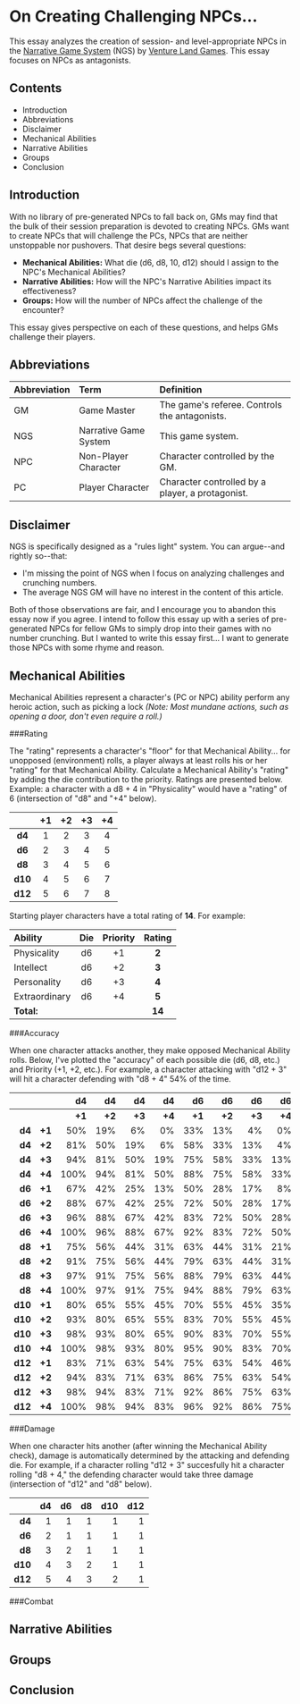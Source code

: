 ﻿On Creating Challenging NPCs...
===============================

This essay analyzes the creation of session- and level-appropriate NPCs in the [Narrative Game System](http://rpg.drivethrustuff.com/product/128522/NGS-The-Narrative-Game-System) (NGS) by [Venture Land Games](http://www.venturelandgames.com). This essay focuses on NPCs as antagonists.


Contents
--------

* Introduction
* Abbreviations
* Disclaimer
* Mechanical Abilities
* Narrative Abilities
* Groups
* Conclusion

Introduction
------------

With no library of pre-generated NPCs to fall back on, GMs may find that the bulk of their session preparation is devoted to creating NPCs. GMs want to create NPCs that will challenge the PCs, NPCs that are neither unstoppable nor pushovers. That desire begs several questions:

* __Mechanical Abilities:__ What die (d6, d8, 10, d12) should I assign to the NPC's Mechanical Abilities?
* __Narrative Abilities:__ How will the NPC's Narrative Abilities impact its effectiveness?
* __Groups:__ How will the number of NPCs affect the challenge of the encounter?

This essay gives perspective on each of these questions, and helps GMs challenge their players.


Abbreviations
-------------

|Abbreviation|Term                 |Definition                                      |
|:-----------|:--------------------|:-----------------------------------------------|
|GM          |Game Master          |The game's referee. Controls the antagonists.   |
|NGS         |Narrative Game System|This game system.                               |
|NPC         |Non-Player Character |Character controlled by the GM.                 |
|PC          |Player Character     |Character controlled by a player, a protagonist.|

Disclaimer
----------

NGS is specifically designed as a "rules light" system. You can argue--and rightly so--that:

* I'm missing the point of NGS when I focus on analyzing challenges and crunching numbers.
* The average NGS GM will have no interest in the content of this article.

Both of those observations are fair, and I encourage you to abandon this essay now if you agree. I intend to follow this essay up with a series of pre-generated NPCs for fellow GMs to simply drop into their games with no number crunching. But I wanted to write this essay first... I want to  generate those NPCs with some rhyme and reason.


Mechanical Abilities
--------------------

Mechanical Abilities represent a character's (PC or NPC) ability perform any heroic action, such as picking a lock _(Note: Most mundane actions, such as opening a door, don't even require a roll.)_

###Rating

The "rating" represents a character's "floor" for that Mechanical Ability... for unopposed (environment) rolls, a player always at least rolls his or her "rating" for that Mechanical Ability.
Calculate a Mechanical Ability's "rating" by adding the die contribution to the priority. Ratings are presented below. Example: a character with a d8 + 4 in "Physicality" would have a "rating" of 6 (intersection of "d8" and "+4" below).

|       |  +1  |  +2  |  +3  |  +4  |
|:-----:|:----:|:----:|:----:|:----:|
| __d4__|   1  |   2  |   3  |   4  |
| __d6__|   2  |   3  |   4  |   5  |
| __d8__|   3  |   4  |   5  |   6  |
|__d10__|   4  |   5  |   6  |   7  |
|__d12__|   5  |   6  |   7  |   8  |

Starting player characters have a total rating of __14__. For example:

|   Ability       | Die | Priority|Rating|
|:----------------|:---:|:-------:|:----:|
|  Physicality    | d6  |   +1    | __2__|
|  Intellect      | d6  |   +2    | __3__|
|  Personality    | d6  |   +3    | __4__|
|  Extraordinary  | d6  |   +4    | __5__|
|__Total:__       |     |         |__14__|

###Accuracy

When one character attacks another, they make opposed Mechanical Ability rolls. Below, I've plotted the "accuracy" of each possible die (d6, d8, etc.) and Priority (+1, +2, etc.). For example, a character attacking with "d12 + 3" will hit a character defending with "d8 + 4" 54% of the time.

|          |      |   d4   |  d4   |  d4   |  d4   |  d6   |  d6   |  d6   |  d6   |  d8   |  d8   |  d8   |  d8   |  d10  |  d10  |  d10  |  d10  |  d12  |  d12  |  d12  |  d12  |
|---------:|-----:|-------:|------:|------:|------:|------:|------:|------:|------:|------:|------:|------:|------:|------:|------:|------:|------:|------:|------:|------:|------:|
|          |      | __+1__ |__+2__ |__+3__ |__+4__ |__+1__ |__+2__ |__+3__ |__+4__ |__+1__ |__+2__ |__+3__ |__+4__ |__+1__ |__+2__ |__+3__ |__+4__ |__+1__ |__+2__ |__+3__ |__+4__ |
|  __d4__  |__+1__|   50%  |  19%  |   6%  |   0%  |  33%  |  13%  |   4%  |   0%  |  25%  |   9%  |   3%  |   0%  |  20%  |   8%  |   3%  |   0%  |  17%  |   6%  |   2%  |   0%  |
|  __d4__  |__+2__|   81%  |  50%  |  19%  |   6%  |  58%  |  33%  |  13%  |   4%  |  44%  |  25%  |   9%  |   3%  |  35%  |  20%  |   8%  |   3%  |  29%  |  17%  |   6%  |   2%  |
|  __d4__  |__+3__|   94%  |  81%  |  50%  |  19%  |  75%  |  58%  |  33%  |  13%  |  56%  |  44%  |  25%  |   9%  |  45%  |  35%  |  20%  |   8%  |  38%  |  29%  |  17%  |   6%  |
|  __d4__  |__+4__|  100%  |  94%  |  81%  |  50%  |  88%  |  75%  |  58%  |  33%  |  69%  |  56%  |  44%  |  25%  |  55%  |  45%  |  35%  |  20%  |  46%  |  38%  |  29%  |  17%  |
|  __d6__  |__+1__|   67%  |  42%  |  25%  |  13%  |  50%  |  28%  |  17%  |   8%  |  38%  |  21%  |  13%  |   6%  |  30%  |  17%  |  10%  |   5%  |  25%  |  14%  |   8%  |   4%  |
|  __d6__  |__+2__|   88%  |  67%  |  42%  |  25%  |  72%  |  50%  |  28%  |  17%  |  56%  |  38%  |  21%  |  13%  |  45%  |  30%  |  17%  |  10%  |  38%  |  25%  |  14%  |   8%  |
|  __d6__  |__+3__|   96%  |  88%  |  67%  |  42%  |  83%  |  72%  |  50%  |  28%  |  69%  |  56%  |  38%  |  21%  |  55%  |  45%  |  30%  |  17%  |  46%  |  38%  |  25%  |  14%  |
|  __d6__  |__+4__|  100%  |  96%  |  88%  |  67%  |  92%  |  83%  |  72%  |  50%  |  79%  |  69%  |  56%  |  38%  |  65%  |  55%  |  45%  |  30%  |  54%  |  46%  |  38%  |  25%  |
|  __d8__  |__+1__|   75%  |  56%  |  44%  |  31%  |  63%  |  44%  |  31%  |  21%  |  50%  |  33%  |  23%  |  16%  |  40%  |  26%  |  19%  |  13%  |  33%  |  22%  |  16%  |  10%  |
|  __d8__  |__+2__|   91%  |  75%  |  56%  |  44%  |  79%  |  63%  |  44%  |  31%  |  67%  |  50%  |  33%  |  23%  |  55%  |  40%  |  26%  |  19%  |  46%  |  33%  |  22%  |  16%  |
|  __d8__  |__+3__|   97%  |  91%  |  75%  |  56%  |  88%  |  79%  |  63%  |  44%  |  77%  |  67%  |  50%  |  33%  |  65%  |  55%  |  40%  |  26%  |  54%  |  46%  |  33%  |  22%  |
|  __d8__  |__+4__|  100%  |  97%  |  91%  |  75%  |  94%  |  88%  |  79%  |  63%  |  84%  |  77%  |  67%  |  50%  |  74%  |  65%  |  55%  |  40%  |  63%  |  54%  |  46%  |  33%  |
| __d10__  |__+1__|   80%  |  65%  |  55%  |  45%  |  70%  |  55%  |  45%  |  35%  |  60%  |  45%  |  35%  |  26%  |  50%  |  36%  |  28%  |  21%  |  42%  |  30%  |  23%  |  18%  |
| __d10__  |__+2__|   93%  |  80%  |  65%  |  55%  |  83%  |  70%  |  55%  |  45%  |  74%  |  60%  |  45%  |  35%  |  64%  |  50%  |  36%  |  28%  |  54%  |  42%  |  30%  |  23%  |
| __d10__  |__+3__|   98%  |  93%  |  80%  |  65%  |  90%  |  83%  |  70%  |  55%  |  81%  |  74%  |  60%  |  45%  |  72%  |  64%  |  50%  |  36%  |  63%  |  54%  |  42%  |  30%  |
| __d10__  |__+4__|  100%  |  98%  |  93%  |  80%  |  95%  |  90%  |  83%  |  70%  |  88%  |  81%  |  74%  |  60%  |  79%  |  72%  |  64%  |  50%  |  70%  |  63%  |  54%  |  42%  |
| __d12__  |__+1__|   83%  |  71%  |  63%  |  54%  |  75%  |  63%  |  54%  |  46%  |  67%  |  54%  |  46%  |  38%  |  58%  |  46%  |  38%  |  30%  |  50%  |  38%  |  31%  |  25%  |
| __d12__  |__+2__|   94%  |  83%  |  71%  |  63%  |  86%  |  75%  |  63%  |  54%  |  78%  |  67%  |  54%  |  46%  |  70%  |  58%  |  46%  |  38%  |  62%  |  50%  |  38%  |  31%  |
| __d12__  |__+3__|   98%  |  94%  |  83%  |  71%  |  92%  |  86%  |  75%  |  63%  |  84%  |  78%  |  67%  |  54%  |  77%  |  70%  |  58%  |  46%  |  69%  |  62%  |  50%  |  38%  |
| __d12__  |__+4__|  100%  |  98%  |  94%  |  83%  |  96%  |  92%  |  86%  |  75%  |  90%  |  84%  |  78%  |  67%  |  83%  |  77%  |  70%  |  58%  |  75%  |  69%  |  62%  |  50%  |

###Damage

When one character hits another (after winning the Mechanical Ability check), damage is automatically determined by the attacking and defending die. For example, if a character rolling "d12 + 3" succesfully hit a character rolling "d8 + 4," the defending character would take three damage (intersection of "d12" and "d8" below).

|       | d4  | d6  | d8  | d10 | d12 |
|------:|----:|----:|----:|----:|----:|
| __d4__|  1  |  1  |  1  |  1  |  1  |
| __d6__|  2  |  1  |  1  |  1  |  1  |
| __d8__|  3  |  2  |  1  |  1  |  1  |
|__d10__|  4  |  3  |  2  |  1  |  1  |
|__d12__|  5  |  4  |  3  |  2  |  1  |

###Combat









Narrative Abilities
-------------------




Groups
------




Conclusion
----------

